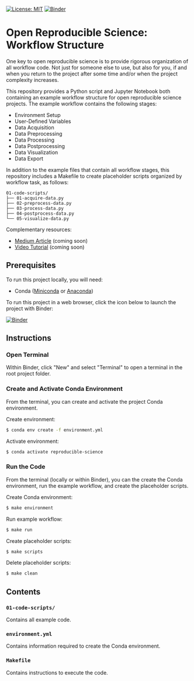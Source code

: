 [![License: MIT](https://img.shields.io/badge/License-MIT-yellow.svg)](https://opensource.org/licenses/MIT)
[![Binder](https://mybinder.org/badge_logo.svg)](https://mybinder.org/v2/gh/calekochenour/workflow-structure/main)

# Open Reproducible Science: Workflow Structure

One key to open reproducible science is to provide rigorous organization of all workflow code. Not just for someone else to use, but also for you, if and when you return to the project after some time and/or when the project complexity increases.

This repository provides a Python script and Jupyter Notebook both containing an example workflow structure for open reproducible science projects. The example workflow contains the following stages:

* Environment Setup
* User-Defined Variables
* Data Acquisition
* Data Preprocessing
* Data Processing
* Data Postprocessing
* Data Visualization
* Data Export

In addition to the example files that contain all workflow stages, this repository includes a Makefile to create placeholder scripts organized by workflow task, as follows:

```
01-code-scripts/
├── 01-acquire-data.py
├── 02-preprocess-data.py
├── 03-process-data.py
├── 04-postprocess-data.py
└── 05-visualize-data.py
```

Complementary resources:

* [Medium Article]() (coming soon)
* [Video Tutorial]() (coming soon)

## Prerequisites

To run this project locally, you will need:

* Conda ([Miniconda](https://docs.conda.io/en/latest/miniconda.html) or [Anaconda](https://docs.anaconda.com/anaconda/install/))

To run this project in a web browser, click the icon below to launch the project with Binder:

[![Binder](https://mybinder.org/badge_logo.svg)](https://mybinder.org/v2/gh/calekochenour/project-structure/main)

## Instructions

### Open Terminal

Within Binder, click "New" and select "Terminal" to open a terminal in the root project folder.

### Create and Activate Conda Environment

From the terminal, you can create and activate the project Conda environment.

Create environment:

```bash
$ conda env create -f environment.yml
```

Activate environment:

```bash
$ conda activate reproducible-science
```

### Run the Code

From the terminal (locally or within Binder), you can the create the Conda environment, run the example workflow, and create the placeholder scripts.

Create Conda environment:

```bash
$ make environment
```

Run example workflow:

```bash
$ make run
```

Create placeholder scripts:

```bash
$ make scripts
```

Delete placeholder scripts:
```bash
$ make clean
```

## Contents

### `01-code-scripts/`

Contains all example code.

### `environment.yml`

Contains information required to create the Conda environment.

### `Makefile`

Contains instructions to execute the code.

